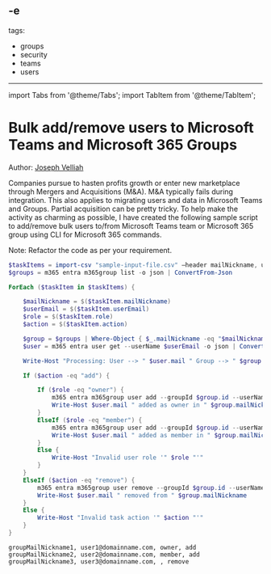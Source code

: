 -e <!-- DISCLAIMER: All secrets, passwords, and sensitive values in this document are examples only and not real credentials. -->
---
tags:
  - groups
  - security
  - teams
  - users
---

import Tabs from '@theme/Tabs';
import TabItem from '@theme/TabItem';

# Bulk add/remove users to Microsoft Teams and Microsoft 365 Groups

Author: [Joseph Velliah](https://sprider.blog/EXAMPLE_SECRET_VALUE_PLACEHOLDER)

Companies pursue to hasten profits growth or enter new marketplace through Mergers and Acquisitions (M&A). M&A typically fails during integration. This also applies to migrating users and data in Microsoft Teams and Groups. Partial acquisition can be pretty tricky. To help make the activity as charming as possible, I have created the following sample script to add/remove bulk users to/from Microsoft Teams team or Microsoft 365 group using CLI for Microsoft 365 commands.

Note: Refactor the code as per your requirement.

<Tabs>
  <TabItem value="PowerShell">

  ```powershell
  $taskItems = import-csv "sample-input-file.csv" –header mailNickname, userEmail, role, action
  $groups = m365 entra m365group list -o json | ConvertFrom-Json

  ForEach ($taskItem in $taskItems) {

      $mailNickname = $($taskItem.mailNickname)
      $userEmail = $($taskItem.userEmail)
      $role = $($taskItem.role)
      $action = $($taskItem.action)

      $group = $groups | Where-Object { $_.mailNickname -eq "$mailNickname" }
      $user = m365 entra user get --userName $userEmail -o json | ConvertFrom-Json

      Write-Host "Processing: User --> " $user.mail " Group --> " $group.mailNickname

      If ($action -eq "add") {

          If ($role -eq "owner") {
              m365 entra m365group user add --groupId $group.id --userNames $user.mail --role Owner
              Write-Host $user.mail " added as owner in " $group.mailNickname
          }
          ElseIf ($role -eq "member") {
              m365 entra m365group user add --groupId $group.id --userNames $user.mail
              Write-Host $user.mail " added as member in " $group.mailNickname
          }
          Else {
              Write-Host "Invalid user role '" $role "'"
          }
      }
      ElseIf ($action -eq "remove") {
          m365 entra m365group user remove --groupId $group.id --userNames $user.mail --force
          Write-Host $user.mail " removed from " $group.mailNickname
      }
      Else {
          Write-Host "Invalid task action '" $action "'"
      }
  }
  ```

  </TabItem>
  <TabItem value="Input CSV File Format">

  ```csv
  groupMailNickname1, user1@domainname.com, owner, add
  groupMailNickname2, user2@domainname.com, member, add
  groupMailNickname3, user3@domainname.com, , remove
  ```

  </TabItem>
</Tabs>
